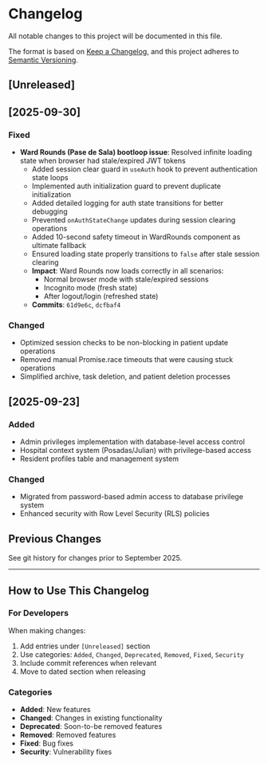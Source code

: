 # Changelog

All notable changes to this project will be documented in this file.

The format is based on [Keep a Changelog](https://keepachangelog.com/en/1.0.0/),
and this project adheres to [Semantic Versioning](https://semver.org/spec/v2.0.0.html).

## [Unreleased]

## [2025-09-30]

### Fixed
- **Ward Rounds (Pase de Sala) bootloop issue**: Resolved infinite loading state when browser had stale/expired JWT tokens
  - Added session clear guard in `useAuth` hook to prevent authentication state loops
  - Implemented auth initialization guard to prevent duplicate initialization
  - Added detailed logging for auth state transitions for better debugging
  - Prevented `onAuthStateChange` updates during session clearing operations
  - Added 10-second safety timeout in WardRounds component as ultimate fallback
  - Ensured loading state properly transitions to `false` after stale session clearing
  - **Impact**: Ward Rounds now loads correctly in all scenarios:
    - Normal browser mode with stale/expired sessions
    - Incognito mode (fresh state)
    - After logout/login (refreshed state)
  - **Commits**: `61d9e6c`, `dcfbaf4`

### Changed
- Optimized session checks to be non-blocking in patient update operations
- Removed manual Promise.race timeouts that were causing stuck operations
- Simplified archive, task deletion, and patient deletion processes

## [2025-09-23]

### Added
- Admin privileges implementation with database-level access control
- Hospital context system (Posadas/Julian) with privilege-based access
- Resident profiles table and management system

### Changed
- Migrated from password-based admin access to database privilege system
- Enhanced security with Row Level Security (RLS) policies

## Previous Changes

See git history for changes prior to September 2025.

---

## How to Use This Changelog

### For Developers
When making changes:
1. Add entries under `[Unreleased]` section
2. Use categories: `Added`, `Changed`, `Deprecated`, `Removed`, `Fixed`, `Security`
3. Include commit references when relevant
4. Move to dated section when releasing

### Categories
- **Added**: New features
- **Changed**: Changes in existing functionality
- **Deprecated**: Soon-to-be removed features
- **Removed**: Removed features
- **Fixed**: Bug fixes
- **Security**: Vulnerability fixes
